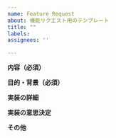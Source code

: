 ```yaml
---
name: Feature Request
about: 機能リクエスト用のテンプレート
title: ""
labels:
assignees: ''

---
```


**内容（必須）**
<!-- この機能を実装するとどうなるか簡潔に書く。例：トイプロの問題をクリアした直後に類似問題を提示する。 -->

**目的・背景（必須）**
<!-- なぜこの機能を実装するのかを書く。例：ユーザーが問題を解いた後、次に解く問題を探すのに時間がかかっているため。 -->

**実装の詳細**
<!-- 具体的な実装方法を（決まっているならば）書く。例：-->
<!-- 1. 各問題に、問題カテゴリを識別するタグを付与する（if, for など） -->
<!-- 2. 全ての問題について類似度を計算する -->
<!-- 3. ... -->

**実装の意思決定**
<!-- 実装に関する議論や決定事項を書く。またはディスカッションやドキュメントへのリンクを貼る。 -->

**その他**
<!-- その他、提案に関連する情報や画像があればここに追記する。 -->
